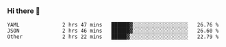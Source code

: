 ### Hi there 👋

<!--
**yeya24/yeya24** is a ✨ _special_ ✨ repository because its `README.md` (this file) appears on your GitHub profile.

Here are some ideas to get you started:

- 🔭 I’m currently working on ...
- 🌱 I’m currently learning ...
- 👯 I’m looking to collaborate on ...
- 🤔 I’m looking for help with ...
- 💬 Ask me about ...
- 📫 How to reach me: ...
- 😄 Pronouns: ...
- ⚡ Fun fact: ...
-->

<!--START_SECTION:waka-->

```text
YAML              2 hrs 47 mins   ██████▓░░░░░░░░░░░░░░░░░░   26.76 %
JSON              2 hrs 46 mins   ██████▓░░░░░░░░░░░░░░░░░░   26.60 %
Other             2 hrs 22 mins   █████▓░░░░░░░░░░░░░░░░░░░   22.79 %
```

<!--END_SECTION:waka-->
